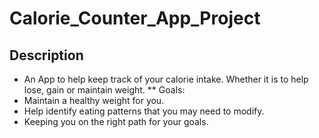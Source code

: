 # Calorie_Counter_App_Project

## Description
* An App to help keep track of your calorie intake. Whether it is to help lose, gain or maintain weight. 
** Goals:
* Maintain a healthy weight for you.
* Help identify eating patterns that you may need to modify.
* Keeping you on the right path for your goals.
